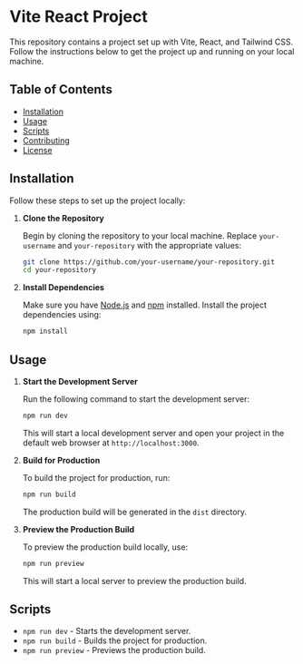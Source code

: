 # Vite React Project

This repository contains a project set up with Vite, React, and Tailwind CSS. Follow the instructions below to get the project up and running on your local machine.

## Table of Contents

- [Installation](#installation)
- [Usage](#usage)
- [Scripts](#scripts)
- [Contributing](#contributing)
- [License](#license)

## Installation

Follow these steps to set up the project locally:

1. **Clone the Repository**

   Begin by cloning the repository to your local machine. Replace `your-username` and `your-repository` with the appropriate values:

   ```bash
   git clone https://github.com/your-username/your-repository.git
   cd your-repository
   ```

2. **Install Dependencies**

   Make sure you have [Node.js](https://nodejs.org/) and [npm](https://www.npmjs.com/) installed. Install the project dependencies using:

   ```bash
   npm install
   ```

## Usage

1. **Start the Development Server**

   Run the following command to start the development server:

   ```bash
   npm run dev
   ```

   This will start a local development server and open your project in the default web browser at `http://localhost:3000`.

2. **Build for Production**

   To build the project for production, run:

   ```bash
   npm run build
   ```

   The production build will be generated in the `dist` directory.

3. **Preview the Production Build**

   To preview the production build locally, use:

   ```bash
   npm run preview
   ```

   This will start a local server to preview the production build.

## Scripts

- `npm run dev` - Starts the development server.
- `npm run build` - Builds the project for production.
- `npm run preview` - Previews the production build.
